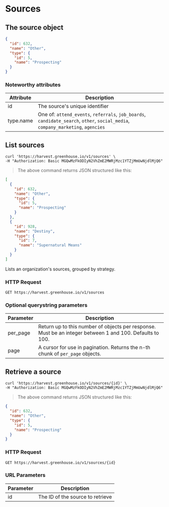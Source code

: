 # Sources

## The source object 

```json
{
  "id": 632,
  "name": "Other",
  "type": {
    "id": 5,
    "name": "Prospecting"
  }
}
```

### Noteworthy attributes

| Attribute | Description |
|-----------|-------------|
| id | The source's unique identifier |
| type.name | One of: `attend_events`, `referrals`, `job_boards`, `candidate_search`, `other`, `social_media`, `company_marketing`, `agencies`

## List sources

```shell
curl 'https://harvest.greenhouse.io/v1/sources' \
-H "Authorization: Basic MGQwMzFkODIyN2VhZmE2MWRjMzc1YTZjMmUwNjdlMjQ6"
```

> The above command returns JSON structured like this:

```json
[
  {
    "id": 632,
    "name": "Other",
    "type": {
      "id": 5,
      "name": "Prospecting"
    }
  },
  {
    "id": 928,
    "name": "Destiny",
    "type": {
      "id": 7,
      "name": "Supernatural Means"
    }
  }
]
```

Lists an organization's sources, grouped by strategy.

### HTTP Request

`GET https://harvest.greenhouse.io/v1/sources`

### Optional querystring parameters

| Parameter | Description |
|-----------|-------------|
| per_page | Return up to this number of objects per response.  Must be an integer between 1 and 100.  Defaults to 100.
| page | A cursor for use in pagination.  Returns the n-th chunk of `per_page` objects.


## Retrieve a source 

```shell
curl 'https://harvest.greenhouse.io/v1/sources/{id}' \
-H "Authorization: Basic MGQwMzFkODIyN2VhZmE2MWRjMzc1YTZjMmUwNjdlMjQ6"
```

> The above command returns JSON structured like this:

```json
{
  "id": 632,
  "name": "Other",
  "type": {
    "id": 5,
    "name": "Prospecting"
  }
}
```

### HTTP Request

`GET https://harvest.greenhouse.io/v1/sources/{id}`

### URL Parameters

Parameter | Description
--------- | -----------
id | The ID of the source to retrieve
